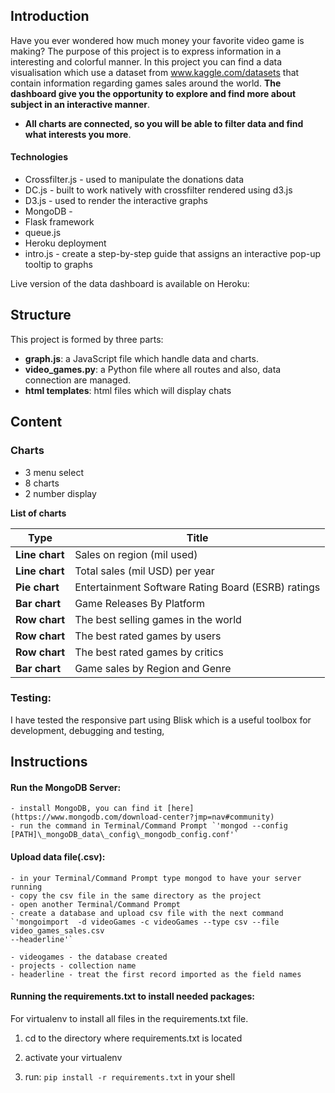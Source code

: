 
## Introduction
Have you ever wondered how much money your favorite video game is making? The purpose of this project is to express information in a interesting and colorful manner.
In this project you can find a data visualisation which use a dataset from www.kaggle.com/datasets that contain information regarding games sales around the world.
**The dashboard give you the opportunity to  explore and find more about subject in an interactive manner**.

* **All charts are connected, so you will be able to filter data and find what interests you more**.

#### Technologies
* Crossfilter.js - used to manipulate the donations data
* DC.js - built to work natively with crossfilter rendered using d3.js
* D3.js - used to render the interactive graphs
* MongoDB -
* Flask framework
* queue.js
* Heroku deployment
* intro.js - create a step-by-step guide that assigns an interactive pop-up tooltip to graphs

Live version of the data dashboard is available on Heroku:


## Structure
This project is formed by three parts:
* **graph.js**: a JavaScript file which handle data and charts.
* **video_games.py**: a Python file where all routes and also, data connection are managed.
* **html templates**: html files which will display chats

## Content
### Charts

* 3 menu select
* 8 charts
* 2 number display

**List of charts**

Type | Title |
--- | ---
**Line chart** | Sales on region (mil used)
**Line chart** | Total sales (mil USD) per year
**Pie chart** | Entertainment Software Rating Board (ESRB) ratings
**Bar chart** |  Game Releases By Platform
**Row chart** | The best selling games in the world
**Row chart** | The best rated games by users
**Row chart** | The best rated games by critics
**Bar chart** | Game sales by Region and Genre

### **Testing:**
I have tested the responsive part using Blisk which is a useful toolbox for development, debugging and testing,

## Instructions

#### Run the MongoDB Server:
    - install MongoDB, you can find it [here] (https://www.mongodb.com/download-center?jmp=nav#community)
    - run the command in Terminal/Command Prompt `'mongod --config [PATH]\_mongoDB_data\_config\_mongodb_config.conf'`

#### Upload data file(.csv):
    - in your Terminal/Command Prompt type mongod to have your server running
    - copy the csv file in the same directory as the project
    - open another Terminal/Command Prompt
    - create a database and upload csv file with the next command
    `'mongoimport  -d videoGames -c videoGames --type csv --file video_games_sales.csv
    --headerline'`

    - videogames - the database created
    - projects - collection name
    - headerline - treat the first record imported as the field names

#### Running the requirements.txt to install needed packages:

For virtualenv to install all files in the requirements.txt file.

1.  cd to the directory where requirements.txt is located

2.  activate your virtualenv

3.  run: `pip install -r requirements.txt` in your shell
